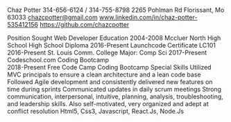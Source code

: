 Chaz Potter
314-656-6124 / 314-755-8798
2265 Pohlman Rd
Florissant, Mo 63033
chazcpotter@gmail.com
www.linkedin.com/in/chaz-potter-535412156
https://github.com/chazcpotter


Position Sought
Web Developer
Education
2004-2008	Mccluer North High School	High School Diploma
2016-Present	Launchcode			Certificate LC101
2016-Present	St. Louis Comm. College	Major: Comp Sci
2017-Present 	Codeschool.com			Coding Bootcamp		
2018-Present	Free Code Camp			Coding Bootcamp
Special Skills
Utilized MVC principals to ensure a clean architecture and a lean code base
Followed Agile development and consistently delivered new features on time during sprints
Communicated updates in daily scrum meetings
Strong communication, interpersonal, intuitive, planning, analysis, troubleshooting, and leadership skills. Also self-motivated, very organized and adept at conflict resolution
Html5, Css3, Javascript, React.Js, Node.Js


